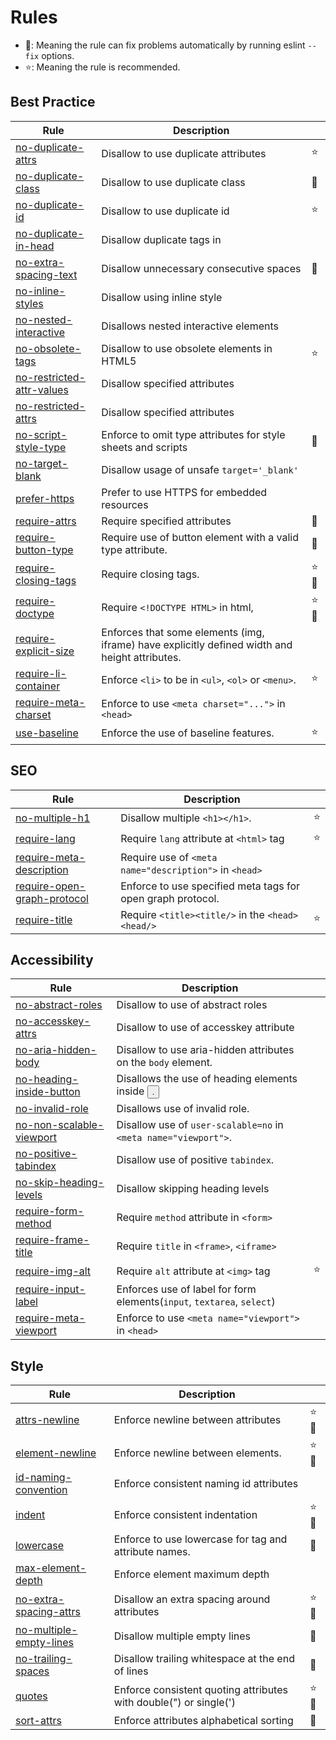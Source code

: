 <!-- This file is generated by 'yarn docs' command. Don't edit this -->

# Rules

- 🔧: Meaning the rule can fix problems automatically by running eslint `--fix` options.
- ⭐: Meaning the rule is recommended.

## Best Practice

| Rule                                                         | Description                                                                                    |      |
| ------------------------------------------------------------ | ---------------------------------------------------------------------------------------------- | ---- |
| [no-duplicate-attrs](rules/no-duplicate-attrs)               | Disallow to use duplicate attributes                                                           | ⭐   |
| [no-duplicate-class](rules/no-duplicate-class)               | Disallow to use duplicate class                                                                | 🔧   |
| [no-duplicate-id](rules/no-duplicate-id)                     | Disallow to use duplicate id                                                                   | ⭐   |
| [no-duplicate-in-head](rules/no-duplicate-in-head)           | Disallow duplicate tags in <head>                                                              |      |
| [no-extra-spacing-text](rules/no-extra-spacing-text)         | Disallow unnecessary consecutive spaces                                                        | 🔧   |
| [no-inline-styles](rules/no-inline-styles)                   | Disallow using inline style                                                                    |      |
| [no-nested-interactive](rules/no-nested-interactive)         | Disallows nested interactive elements                                                          |      |
| [no-obsolete-tags](rules/no-obsolete-tags)                   | Disallow to use obsolete elements in HTML5                                                     | ⭐   |
| [no-restricted-attr-values](rules/no-restricted-attr-values) | Disallow specified attributes                                                                  |      |
| [no-restricted-attrs](rules/no-restricted-attrs)             | Disallow specified attributes                                                                  |      |
| [no-script-style-type](rules/no-script-style-type)           | Enforce to omit type attributes for style sheets and scripts                                   | 🔧   |
| [no-target-blank](rules/no-target-blank)                     | Disallow usage of unsafe `target='_blank'`                                                     |      |
| [prefer-https](rules/prefer-https)                           | Prefer to use HTTPS for embedded resources                                                     |      |
| [require-attrs](rules/require-attrs)                         | Require specified attributes                                                                   | 🔧   |
| [require-button-type](rules/require-button-type)             | Require use of button element with a valid type attribute.                                     | 🔧   |
| [require-closing-tags](rules/require-closing-tags)           | Require closing tags.                                                                          | ⭐🔧 |
| [require-doctype](rules/require-doctype)                     | Require `<!DOCTYPE HTML>` in html,                                                             | ⭐🔧 |
| [require-explicit-size](rules/require-explicit-size)         | Enforces that some elements (img, iframe) have explicitly defined width and height attributes. |      |
| [require-li-container](rules/require-li-container)           | Enforce `<li>` to be in `<ul>`, `<ol>` or `<menu>`.                                            | ⭐   |
| [require-meta-charset](rules/require-meta-charset)           | Enforce to use `<meta charset="...">` in `<head>`                                              |      |
| [use-baseline](rules/use-baseline)                           | Enforce the use of baseline features.                                                          | ⭐   |

## SEO

| Rule                                                             | Description                                                 |     |
| ---------------------------------------------------------------- | ----------------------------------------------------------- | --- |
| [no-multiple-h1](rules/no-multiple-h1)                           | Disallow multiple `<h1></h1>`.                              | ⭐  |
| [require-lang](rules/require-lang)                               | Require `lang` attribute at `<html>` tag                    | ⭐  |
| [require-meta-description](rules/require-meta-description)       | Require use of `<meta name="description">` in `<head>`      |     |
| [require-open-graph-protocol](rules/require-open-graph-protocol) | Enforce to use specified meta tags for open graph protocol. |     |
| [require-title](rules/require-title)                             | Require `<title><title/>` in the `<head><head/>`            | ⭐  |

## Accessibility

| Rule                                                       | Description                                                            |     |
| ---------------------------------------------------------- | ---------------------------------------------------------------------- | --- |
| [no-abstract-roles](rules/no-abstract-roles)               | Disallow to use of abstract roles                                      |     |
| [no-accesskey-attrs](rules/no-accesskey-attrs)             | Disallow to use of accesskey attribute                                 |     |
| [no-aria-hidden-body](rules/no-aria-hidden-body)           | Disallow to use aria-hidden attributes on the `body` element.          |     |
| [no-heading-inside-button](rules/no-heading-inside-button) | Disallows the use of heading elements inside <button>.                 |     |
| [no-invalid-role](rules/no-invalid-role)                   | Disallows use of invalid role.                                         |     |
| [no-non-scalable-viewport](rules/no-non-scalable-viewport) | Disallow use of `user-scalable=no` in `<meta name="viewport">`.        |     |
| [no-positive-tabindex](rules/no-positive-tabindex)         | Disallow use of positive `tabindex`.                                   |     |
| [no-skip-heading-levels](rules/no-skip-heading-levels)     | Disallow skipping heading levels                                       |     |
| [require-form-method](rules/require-form-method)           | Require `method` attribute in `<form>`                                 |     |
| [require-frame-title](rules/require-frame-title)           | Require `title` in `<frame>`, `<iframe>`                               |     |
| [require-img-alt](rules/require-img-alt)                   | Require `alt` attribute at `<img>` tag                                 | ⭐  |
| [require-input-label](rules/require-input-label)           | Enforces use of label for form elements(`input`, `textarea`, `select`) |     |
| [require-meta-viewport](rules/require-meta-viewport)       | Enforce to use `<meta name="viewport">` in `<head>`                    |     |

## Style

| Rule                                                     | Description                                                       |      |
| -------------------------------------------------------- | ----------------------------------------------------------------- | ---- |
| [attrs-newline](rules/attrs-newline)                     | Enforce newline between attributes                                | ⭐🔧 |
| [element-newline](rules/element-newline)                 | Enforce newline between elements.                                 | ⭐🔧 |
| [id-naming-convention](rules/id-naming-convention)       | Enforce consistent naming id attributes                           |      |
| [indent](rules/indent)                                   | Enforce consistent indentation                                    | ⭐🔧 |
| [lowercase](rules/lowercase)                             | Enforce to use lowercase for tag and attribute names.             | 🔧   |
| [max-element-depth](rules/max-element-depth)             | Enforce element maximum depth                                     |      |
| [no-extra-spacing-attrs](rules/no-extra-spacing-attrs)   | Disallow an extra spacing around attributes                       | ⭐🔧 |
| [no-multiple-empty-lines](rules/no-multiple-empty-lines) | Disallow multiple empty lines                                     | 🔧   |
| [no-trailing-spaces](rules/no-trailing-spaces)           | Disallow trailing whitespace at the end of lines                  | 🔧   |
| [quotes](rules/quotes)                                   | Enforce consistent quoting attributes with double(") or single(') | ⭐🔧 |
| [sort-attrs](rules/sort-attrs)                           | Enforce attributes alphabetical sorting                           | 🔧   |
